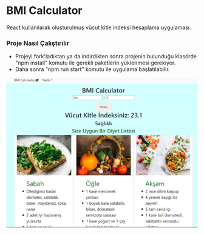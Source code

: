 # BMI Calculator

React kullanılarak oluşturulmuş vücut kitle indeksi hesaplama uygulaması.

### Proje Nasıl Çalıştırılır

- Projeyi fork'ladıktan ya da indirdikten sonra projenin bulunduğu klasörde "npm install" komutu ile gerekli paketlerin yüklenmesi gerekiyor.
- Daha sonra "npm run start" komutu ile uygulama başlatılabilir.

<img src="bmiCalcScreenShot.png" alt="website"/>